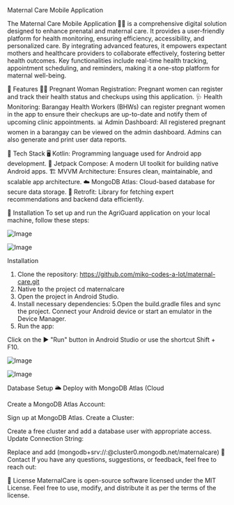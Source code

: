 Maternal Care Mobile Application

The Maternal Care Mobile Application 🤰📱 is a comprehensive digital solution designed to enhance prenatal and maternal care. It provides a user-friendly platform for health monitoring, ensuring efficiency, accessibility, and personalized care. By integrating advanced features, it empowers expectant mothers and healthcare providers to collaborate effectively, fostering better health outcomes. Key functionalities include real-time health tracking, appointment scheduling, and reminders, making it a one-stop platform for maternal well-being.

🌟 Features
👩‍🍼 Pregnant Woman Registration: Pregnant women can register and track their health status and checkups using this application.
🩺 Health Monitoring: Barangay Health Workers (BHWs) can register pregnant women in the app to ensure their checkups are up-to-date and notify them of upcoming clinic appointments.
📊 Admin Dashboard: All registered pregnant women in a barangay can be viewed on the admin dashboard. Admins can also generate and print user data reports.

🚀 Tech Stack
🖥️ Kotlin: Programming language used for Android app development.
🎨 Jetpack Compose: A modern UI toolkit for building native Android apps.
🏗️ MVVM Architecture: Ensures clean, maintainable, and scalable app architecture.
☁️ MongoDB Atlas: Cloud-based database for secure data storage.
🔗 Retrofit: Library for fetching expert recommendations and backend data efficiently.

📲 Installation To set up and run the AgriGuard application on your local machine, follow these steps:

![Image](https://github.com/user-attachments/assets/6caed6df-fa42-4649-811b-933d0b7476f1)

![Image](https://github.com/user-attachments/assets/dff35119-5c7b-4b38-b39a-cad9211a9dc5)

Installation
1. Clone the repository:
https://github.com/miko-codes-a-lot/maternal-care.git
2. Native to the project cd maternalcare
3. Open the project in Android Studio.
4. Install necessary dependencies:
5.Open the build.gradle files and sync the project. Connect your Android device or start an emulator in the Device Manager.
6. Run the app:

Click on the ▶️ "Run" button in Android Studio or use the shortcut Shift + F10.

![Image](https://github.com/user-attachments/assets/fb492006-efee-44e5-b965-9f60569406a7)

![Image](https://github.com/user-attachments/assets/00881305-039e-4ff4-a009-e113391bd091)

Database Setup
🌥️ Deploy with MongoDB Atlas (Cloud

Create a MongoDB Atlas Account:

Sign up at MongoDB Atlas.
Create a Cluster:

Create a free cluster and add a database user with appropriate access.
Update Connection String:

Replace and add (mongodb+srv://:@cluster0.mongodb.net/maternalcare)
📧 Contact If you have any questions, suggestions, or feedback, feel free to reach out:

📄 License MaternalCare is open-source software licensed under the MIT License. Feel free to use, modify, and distribute it as per the terms of the license.
